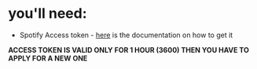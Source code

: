 # you'll need:

 - Spotify Access token - [here](https://developer.spotify.com/documentation/web-api/concepts/access-token) is the documentation on how to get it
 
 **ACCESS TOKEN IS VALID ONLY FOR 1 HOUR (3600)
THEN YOU HAVE TO APPLY FOR A NEW ONE**
